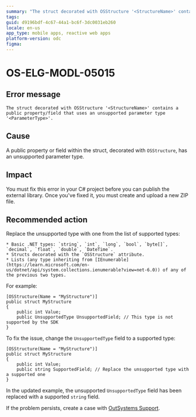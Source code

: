 ```yaml
---
summary: "The struct decorated with OSStructure '<StructureName>' contains a public property/field that uses an unsupported parameter type '<ParameterType>'."
tags:
guid: d9196bdf-4c67-44a1-bc6f-3dc0031eb260
locale: en-us
app_type: mobile apps, reactive web apps
platform-version: odc
figma:
---
```


# OS-ELG-MODL-05015

## Error message

`The struct decorated with OSStructure '<StructureName>' contains a public property/field that uses an unsupported parameter type '<ParameterType>'.`

## Cause

A public property or field within the struct, decorated with `OSStructure`, has an unsupported parameter type.

## Impact

You must fix this error in your C# project before you can publish the external library. Once you've fixed it, you must create and upload a new ZIP file.

## Recommended action

Replace the unsupported type with one from the list of supported types:

    * Basic .NET types: `string`, `int`, `long`, `bool`, `byte[]`, `decimal`, `float`, `double`, `DateTime`.
    * Structs decorated with the `OSStructure` attribute.
    * Lists (any type inheriting from [IEnumerable](https://learn.microsoft.com/en-us/dotnet/api/system.collections.ienumerable?view=net-6.0)) of any of the previous two types.

For example:

    [OSStructure(Name = "MyStructure")]
    public struct MyStructure
    {
        public int Value;
        public UnsupportedType UnsupportedField; // This type is not supported by the SDK
    }

To fix the issue, change the `UnsupportedType` field to a supported type:

    [OSStructure(Name = "MyStructure")]
    public struct MyStructure
    {
        public int Value;
        public string SupportedField; // Replace the unsupported type with a supported one
    }

In the updated example, the unsupported `UnsupportedType` field has been replaced with a supported `string` field.

If the problem persists, create a case with [OutSystems Support](https://www.outsystems.com/support/portal/open-support-case?ErrorCode=OS-ELG-MODL-05015).
